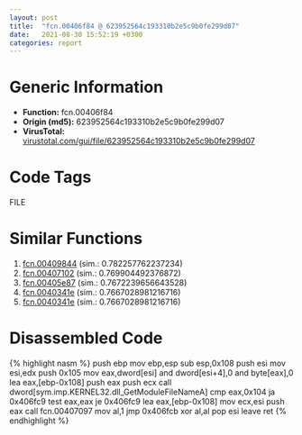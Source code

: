 ```yaml
---
layout: post
title:  "fcn.00406f84 @ 623952564c193310b2e5c9b0fe299d07"
date:   2021-08-30 15:52:19 +0300
categories: report
---
```


# Generic Information
- **Function:** fcn.00406f84
- **Origin (md5):** 623952564c193310b2e5c9b0fe299d07
- **VirusTotal:** [virustotal.com/gui/file/623952564c193310b2e5c9b0fe299d07][virustotal_ref]

# Code Tags
<span class="tag" id="FILE">FILE</span>


# Similar Functions

1. [fcn.00409844][similar_1_ref] (sim.: 0.782257762237234)
2. [fcn.00407102][similar_2_ref] (sim.: 0.769904492376872)
3. [fcn.00405e87][similar_3_ref] (sim.: 0.7672239656643528)
4. [fcn.0040341e][similar_4_ref] (sim.: 0.7667028981216716)
5. [fcn.0040341e][similar_5_ref] (sim.: 0.7667028981216716)


# Disassembled Code

{% highlight nasm %}
push ebp
mov ebp,esp
sub esp,0x108
push esi
mov esi,edx
push 0x105
mov eax,dword[esi]
and dword[esi+4],0
and byte[eax],0
lea eax,[ebp-0x108]
push eax
push ecx
call dword[sym.imp.KERNEL32.dll_GetModuleFileNameA]
cmp eax,0x104
ja 0x406fc9
test eax,eax
je 0x406fc9
lea eax,[ebp-0x108]
mov ecx,esi
push eax
call fcn.00407097
mov al,1
jmp 0x406fcb
xor al,al
pop esi
leave 
ret 
{% endhighlight %}


[similar_1_ref]: /report/fcn.00409844@4c2db4ba96e80258daff665d7d7a016a
[similar_2_ref]: /report/fcn.00407102@73677cb40830e94fbfb5483ff33e40b9
[similar_3_ref]: /report/fcn.00405e87@510c8408eb3f0420e19240592ddc0b5b
[similar_4_ref]: /report/fcn.0040341e@57989f43bf24a9272122210a17558c3d
[similar_5_ref]: /report/fcn.0040341e@3a783d6a0e3505903843983e413a529e
[virustotal_ref]: https://www.virustotal.com/gui/file/623952564c193310b2e5c9b0fe299d07